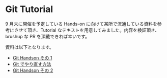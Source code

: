 # Git Tutorial

9 月末に開催を予定している Hands-on に向けて某所で流通している資料を参考にさせて頂き、Tutorial なテキストを用意してみました。内容を検証頂き、brushup な PR を頂戴できれば幸いです。

資料は以下となります。

- [Git Handson その 1](tutorial.md)
- [Git でやり直す方法](retry.md)
- [Git Handson その 2](material.md)
